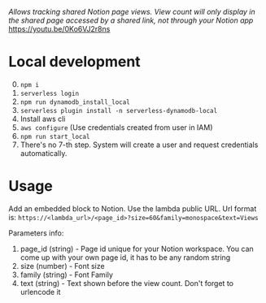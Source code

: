 *Allows tracking shared Notion page views. View count will only display in the shared page accessed by a shared link, not through your Notion app*
https://youtu.be/0Ko6VJ2r8ns

# Local development
0. `npm i`
1. `serverless login`
2. `npm run dynamodb_install_local`
3. `serverless plugin install -n serverless-dynamodb-local`
4. Install aws cli
5. `aws configure` (Use credentials created from user in IAM)
6. `npm run start_local`
7. There's no 7-th step. System will create a user and request credentials automatically.

# Usage
Add an embedded block to Notion. Use the lambda public URL. Url format is: `https://<lambda_url>/<page_id>?size=60&family=monospace&text=Views`

Parameters info:
1. page_id (string) - Page id unique for your Notion workspace. You can come up with your own page id, it has to be any random string
2. size (number) - Font size
3. family (string) - Font Family
4. text (string) - Text shown before the view count. Don't forget to urlencode it
